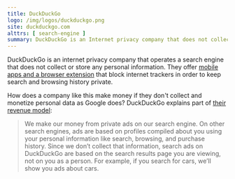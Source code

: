 ```yaml
---
title: DuckDuckGo
logo: /img/logos/duckduckgo.png
site: duckduckgo.com
alttrs: [ search-engine ]
summary: DuckDuckGo is an Internet privacy company that does not collect any personal information.
---
```


DuckDuckGo is an internet privacy company that operates a search engine that
does not collect or store any personal information. They offer [mobile apps and
a browser extension](https://duckduckgo.com/app) that block internet trackers
in order to keep search and browsing history private.

How does a company like this make money if they don't collect and monetize
personal data as Google does? DuckDuckGo explains part of [their revenue
model](https://spreadprivacy.com/duckduckgo-revenue-model/):

> We make our money from private ads on our search engine. On other search
> engines, ads are based on profiles compiled about you using your personal
> information like search, browsing, and purchase history. Since we don’t
> collect that information, search ads on DuckDuckGo are based on the search
> results page you are viewing, not on you as a person. For example, if you
> search for cars, we’ll show you ads about cars.
